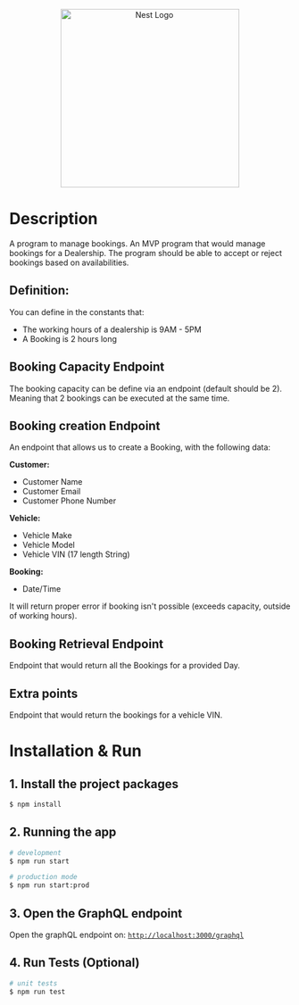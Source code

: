 <p align="center">
  <a href="http://nestjs.com/" target="blank"><img src="https://nestjs.com/img/logo_text.svg" width="320" alt="Nest Logo" /></a>
</p>

# Description
A program to manage bookings.
An MVP program that would manage bookings for a Dealership.
The program should be able to accept or reject bookings based on availabilities.
## Definition:
You can define in the constants that:
- The working hours of a dealership is 9AM - 5PM
- A Booking is 2 hours long
## Booking Capacity Endpoint
The booking capacity can be define via an endpoint (default should be 2). Meaning that 2 bookings can be executed at the same time.
## Booking creation Endpoint
An endpoint that allows us to create a Booking, with the following data:

**Customer:**
- Customer Name
- Customer Email
- Customer Phone Number

**Vehicle:**
- Vehicle Make
- Vehicle Model
- Vehicle VIN (17 length String)

**Booking:**
- Date/Time

It will return proper error if booking isn't possible (exceeds capacity, outside of working hours).

## Booking Retrieval Endpoint
Endpoint that would return all the Bookings for a provided Day.
## Extra points
Endpoint that would return the bookings for a vehicle VIN.

# Installation & Run
## 1. Install the project packages
```bash
$ npm install
```

## 2. Running the app

```bash
# development
$ npm run start

# production mode
$ npm run start:prod
```
## 3. Open the GraphQL endpoint
Open the graphQL endpoint on: 
<a href="http://localhost:3000/graphql" target="_blank">`http://localhost:3000/graphql`</a>

## 4. Run Tests (Optional)

```bash
# unit tests
$ npm run test
```
